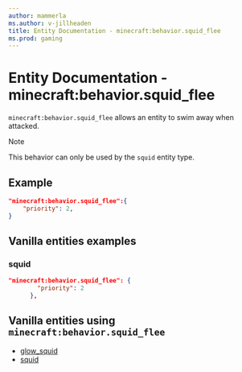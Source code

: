 ```yaml
---
author: mammerla
ms.author: v-jillheaden
title: Entity Documentation - minecraft:behavior.squid_flee
ms.prod: gaming
---
```


# Entity Documentation - minecraft:behavior.squid_flee

`minecraft:behavior.squid_flee` allows an entity to swim away when attacked.

> [!NOTE]
> This behavior can only be used by the `squid` entity type.

## Example

```json
"minecraft:behavior.squid_flee":{
    "priority": 2,
}
```

## Vanilla entities examples

### squid

```json
"minecraft:behavior.squid_flee": {
        "priority": 2
      },

```

## Vanilla entities using `minecraft:behavior.squid_flee`

- [glow_squid](../../../../Source/VanillaBehaviorPack_Snippets/entities/glow_squid.md)
- [squid](../../../../Source/VanillaBehaviorPack_Snippets/entities/squid.md)

